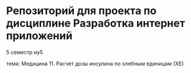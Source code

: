 # Репозиторий для проекта по дисциплине Разработка интернет приложений
5 семестр иу5

тема: Медицина 11. Расчет дозы инсулина по хлебным единицам (ХЕ)
